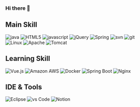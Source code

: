 ### Hi there 👋

## Main Skill

![java](https://img.shields.io/badge/-java-007396?style=for-the-badge&logo=java&logoColor=ffffff)
![HTML5](https://img.shields.io/badge/-HTML5-F05032?style=for-the-badge&logo=html5&logoColor=ffffff)
![javascript](https://img.shields.io/badge/-javascript-F7DF1E?style=for-the-badge&logo=javascript&logoColor=ffffff)
![jQuery](https://img.shields.io/badge/-jQuery-0769AD?style=for-the-badge&logo=jQuery&logoColor=ffffff)
![Spring](https://img.shields.io/badge/-Spring-DB33F?style=for-the-badge&logo=Spring&logoColor=ffffff)
![svn](https://img.shields.io/badge/-Subversion-809CC9?style=for-the-badge&logo=Subversion&logoColor=ffffff)
![git](https://img.shields.io/badge/-git-F05032?style=for-the-badge&logo=git&logoColor=ffffff)
<br/>
![Linux](https://img.shields.io/badge/-Linux-FCC624?style=for-the-badge&logo=Linux&logoColor=000000)
![Apache](https://img.shields.io/badge/-Apache-D22128?style=for-the-badge&logo=Apache&logoColor=ffffff)
![Tomcat](https://img.shields.io/badge/-ApacheTomcat-F8DC75?style=for-the-badge&logo=ApacheTomcat&logoColor=000000)

## Learning Skill

![Vue.js](https://img.shields.io/badge/-Vue.js-4FC08D?style=for-the-badge&logo=Vue.js&logoColor=ffffff)
![Amazon AWS](https://img.shields.io/badge/-AmazonAWS-232F3E?style=for-the-badge&logo=AmazonAWS&logoColor=ffffff)
![Docker](https://img.shields.io/badge/-Docker-2496ED?style=for-the-badge&logo=Docker&logoColor=ffffff)
![Spring Boot](https://img.shields.io/badge/-SpringBoot-6DB33F?style=for-the-badge&logo=SpringBoot&logoColor=ffffff)
![Nginx](https://img.shields.io/badge/-Nginx-009639?style=for-the-badge&logo=Nginx&logoColor=ffffff)

## IDE & Tools

![Eclipse](https://img.shields.io/badge/-EclipseIDE-2C2255?style=for-the-badge&logo=EclipseIDE&logoColor=ffffff)
![vs Code](https://img.shields.io/badge/-VisualStudioCode-007ACC?style=for-the-badge&logo=VisualStudioCode&logoColor=ffffff)
![Notion](https://img.shields.io/badge/-Notion-000000?style=for-the-badge&logo=Notion&logoColor=ffffff)



<!--
**Chiptune93/Chiptune93** is a ✨ _special_ ✨ repository because its `README.md` (this file) appears on your GitHub profile.

Here are some ideas to get you started:

- 🔭 I’m currently working on ...
- 🌱 I’m currently learning ...
- 👯 I’m looking to collaborate on ...
- 🤔 I’m looking for help with ...
- 💬 Ask me about ...
- 📫 How to reach me: ...
- 😄 Pronouns: ...
- ⚡ Fun fact: ...
-->
